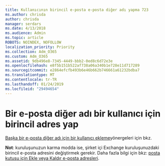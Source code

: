 ```yaml
---
title: Kullanıcının birincil e-posta e-posta diğer adı yapma 723
ms.author: chrisda
author: chrisda
manager: serdars
ms.date: 4/13/2018
ms.audience: Admin
ms.topic: article
ROBOTS: NOINDEX, NOFOLLOW
localization_priority: Priority
ms.collection: Adm_O365
ms.custom: Adm_O365
ms.assetid: 9db496e8-7345-4449-bbb2-0ed8c6d72e3e
ms.openlocfilehash: e8f5b151b522af738a06a340b1e728e11d717289
ms.sourcegitcommit: e2864efcfb493b6e46b662b746661a61232bdba7
ms.translationtype: MT
ms.contentlocale: tr-TR
ms.lasthandoff: 01/24/2019
ms.locfileid: "29494654"
---
```

# <a name="make-an-email-alias-the-primary-address-for-a-user"></a>Bir e-posta diğer adı bir kullanıcı için birincil adres yap

[Başka bir e-posta diğer adı için bir kullanıcı ekleme](https://support.office.com/article/0b0bd900-68b1-4bf5-808b-5d240a7739f4)yönergeleri için bkz.
  
 **Not**: kuruluşunuzun karma modda ise, şirket içi Exchange kuruluşunuzdaki birincil e-posta adresini değiştirmek gerekir. Daha fazla bilgi için bkz: [posta kutusu için Ekle veya Kaldır e-posta adresleri](https://technet.microsoft.com/library/bb123794.aspx).
  

